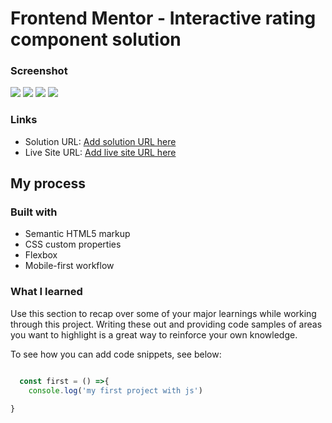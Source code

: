 # Frontend Mentor - Interactive rating component solution


### Screenshot

![](../interactive-rating-component/screenshots/desktop-rate-part.PNG)
![](../interactive-rating-component/screenshots/desktop-thank-part.PNG)
![](../interactive-rating-component/screenshots/mobile-rate-part.PNG)
![](../interactive-rating-component/screenshots/mobile-thank-part.PNG.PNG)


### Links

- Solution URL: [Add solution URL here](https://your-solution-url.com)
- Live Site URL: [Add live site URL here](https://your-live-site-url.com)

## My process

### Built with

- Semantic HTML5 markup
- CSS custom properties
- Flexbox
- Mobile-first workflow

### What I learned

Use this section to recap over some of your major learnings while working through this project. Writing these out and providing code samples of areas you want to highlight is a great way to reinforce your own knowledge.

To see how you can add code snippets, see below:


```js

  const first = () =>{
    console.log('my first project with js')
  
}
```

